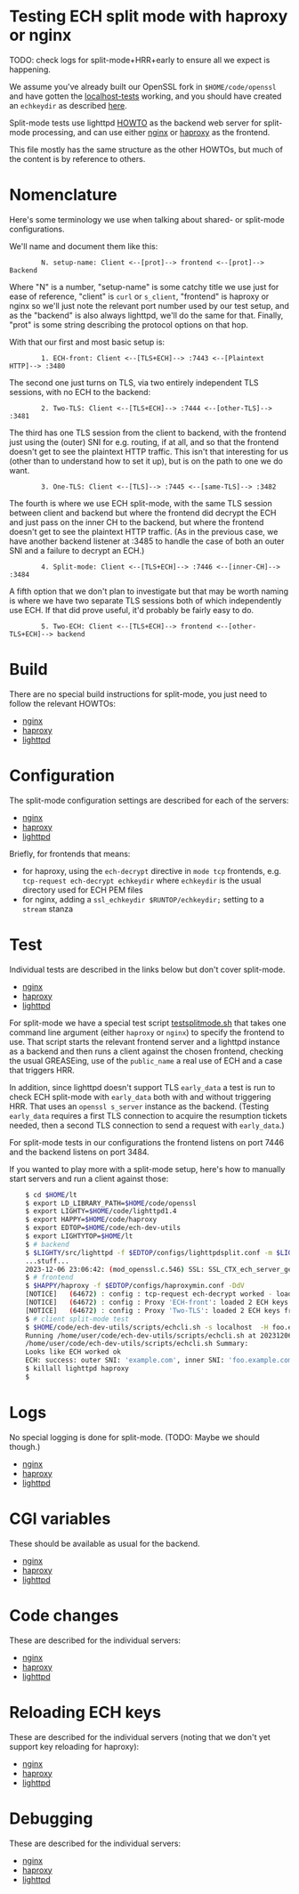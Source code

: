 
# Testing ECH split mode with haproxy or nginx

TODO: check logs for split-mode+HRR+early to ensure all we expect is happening.

We assume you've already built our OpenSSL fork in ``$HOME/code/openssl`` and
have gotten the [localhost-tests](localhost-tests.md) working, and you should
have created an ``echkeydir`` as described
[here](../README.md#server-configs-preface---key-rotation-and-slightly-different-file-names).

Split-mode tests use lighttpd [HOWTO](lighttpd.md) as the backend web server
for split-mode processing, and can use either [nginx](nginx.md) or
[haproxy](haproxy.md) as the frontend.

This file mostly has the same structure as the other HOWTOs, but much of the
content is by reference to others.

# Nomenclature

Here's some terminology we use when talking about shared- or split-mode
configurations.

We'll name and document them like this:

            N. setup-name: Client <--[prot]--> frontend <--[prot]--> Backend

Where "N" is a number, "setup-name" is some catchy title we use just for ease
of reference, "client" is ``curl`` or ``s_client``, "frontend" is haproxy or
nginx so we'll just note the relevant port number used by our test setup,
and as the "backend" is also always lighttpd, we'll do the same for that.
Finally, "prot" is some string describing the protocol options on that hop.

With that our first and most basic setup is:

            1. ECH-front: Client <--[TLS+ECH]--> :7443 <--[Plaintext HTTP]--> :3480

The second one just turns on TLS, via two entirely independent TLS sessions,
with no ECH to the backend:

            2. Two-TLS: Client <--[TLS+ECH]--> :7444 <--[other-TLS]--> :3481

The third has one TLS session from the client to backend, with the frontend
just using the (outer) SNI for e.g. routing, if at all, and so that the
frontend doesn't get to see the plaintext HTTP traffic. This isn't that
interesting for us (other than to understand how to set it up), but is on the
path to one we do want.

            3. One-TLS: Client <--[TLS]--> :7445 <--[same-TLS]--> :3482

The fourth is where we use ECH split-mode, with the same TLS session between client
and backend but where the frontend did decrypt the ECH and just pass on the
inner CH to the backend, but where the frontend doesn't get to see the
plaintext HTTP traffic.  (As in the previous case, we have another backend
listener at :3485 to handle the case of both an outer SNI and a failure to
decrypt an ECH.)

            4. Split-mode: Client <--[TLS+ECH]--> :7446 <--[inner-CH]--> :3484

A fifth option that we don't plan to investigate but that may be worth naming
is where we have two separate TLS sessions both of which independently use ECH.
If that did prove useful, it'd probably be fairly easy to do.

            5. Two-ECH: Client <--[TLS+ECH]--> frontend <--[other-TLS+ECH]--> backend

# Build

There are no special build instructions for split-mode, you
just need to follow the relevant HOWTOs:

- [nginx](nginx.md#build)
- [haproxy](haproxy.md#build)
- [lighttpd](lighttpd.md#build)

# Configuration

The split-mode configuration settings are described for each
of the servers:

- [nginx](nginx.md#configuration)
- [haproxy](haproxy.md#configuration)
- [lighttpd](lighttpd.md#configuration)

Briefly, for frontends that means:

- for haproxy, using the ``ech-decrypt`` directive in ``mode tcp`` frontends,
  e.g. ``tcp-request ech-decrypt echkeydir`` where ``echkeydir`` is the
  usual directory used for ECH PEM files
- for nginx, adding a ``ssl_echkeydir $RUNTOP/echkeydir;`` setting to a
  ``stream`` stanza

# Test

Individual tests are described in the links below but don't cover split-mode.

- [nginx](nginx.md#test)
- [haproxy](haproxy.md#test)
- [lighttpd](lighttpd.md#test)

For split-mode we have a special test script
[testsplitmode.sh](../scripts/testsplitmode.sh) that takes one command line
argument (either ``haproxy`` or ``nginx``) to specify the frontend to use.
That script starts the relevant frontend server and a lighttpd instance as
a backend and then runs a client against the chosen frontend, checking
the usual GREASEing, use of the ``public_name`` a real use of ECH and a
case that triggers HRR.

In addition, since lighttpd doesn't support TLS ``early_data`` a test is
run to check ECH split-mode with ``early_data`` both with and without
triggering HRR. That uses an ``openssl s_server`` instance as the backend.
(Testing ``early_data`` requires a first TLS connection to acquire the
resumption tickets needed, then a second TLS connection to send a
request with ``early_data``.)

For split-mode tests in our configurations the frontend listens on port 7446
and the backend listens on port 3484.

If you wanted to play more with a split-mode setup, here's how to manually
start servers and run a client against those:

```bash
    $ cd $HOME/lt
    $ export LD_LIBRARY_PATH=$HOME/code/openssl
    $ export LIGHTY=$HOME/code/lighttpd1.4
    $ export HAPPY=$HOME/code/haproxy
    $ export EDTOP=$HOME/code/ech-dev-utils
    $ export LIGHTYTOP=$HOME/lt
    $ # backend
    $ $LIGHTY/src/lighttpd -f $EDTOP/configs/lighttpdsplit.conf -m $LIGHTY/src/.libs
    ...stuff...
    2023-12-06 23:06:42: (mod_openssl.c.546) SSL: SSL_CTX_ech_server_get_key_status number of keys loaded 2
    $ # frontend
    $ $HAPPY/haproxy -f $EDTOP/configs/haproxymin.conf -DdV
    [NOTICE]   (64672) : config : tcp-request ech-decrypt worked - loaded 2 keys from echkeydir for backend '3484'
    [NOTICE]   (64672) : config : Proxy 'ECH-front': loaded 2 ECH keys from echkeydir for bind ':7443' at [/home/user/code/ech-dev-utils/configs/haproxymin.conf:23]
    [NOTICE]   (64672) : config : Proxy 'Two-TLS': loaded 2 ECH keys from echkeydir for bind ':7444' at [/home/user/code/ech-dev-utils/configs/haproxymin.conf:32]
    $ # client split-mode test
    $ $HOME/code/ech-dev-utils/scripts/echcli.sh -s localhost  -H foo.example.com -p 7446 -P echconfig.pem -f index.html
    Running /home/user/code/ech-dev-utils/scripts/echcli.sh at 20231206-230741
    /home/user/code/ech-dev-utils/scripts/echcli.sh Summary:
    Looks like ECH worked ok
    ECH: success: outer SNI: 'example.com', inner SNI: 'foo.example.com'
    $ killall lighttpd haproxy
    $
```

# Logs

No special logging is done for split-mode. (TODO: Maybe we should though.)

- [nginx](nginx.md#logs)
- [haproxy](haproxy.md#logs)
- [lighttpd](lighttpd.md#logs)

# CGI variables

These should be available as usual for the backend.

- [nginx](nginx.md#cgi-variables)
- [haproxy](haproxy.md#cgi-variables)
- [lighttpd](lighttpd.md#cgi-variables)

# Code changes

These are described for the individual servers:

- [nginx](nginx.md#code-changes)
- [haproxy](haproxy.md#code-changes)
- [lighttpd](lighttpd.md#code-changes)

# Reloading ECH keys

These are described for the individual servers (noting
that we don't yet support key reloading for haproxy):

- [nginx](nginx.md#reloading-ech-keys)
- [haproxy](haproxy.md#reloading-ech-keys)
- [lighttpd](lighttpd.md#reloading-ech-keys)

# Debugging

These are described for the individual servers:

- [nginx](nginx.md#debugging)
- [haproxy](haproxy.md#debugging)
- [lighttpd](lighttpd.md#debugging)
